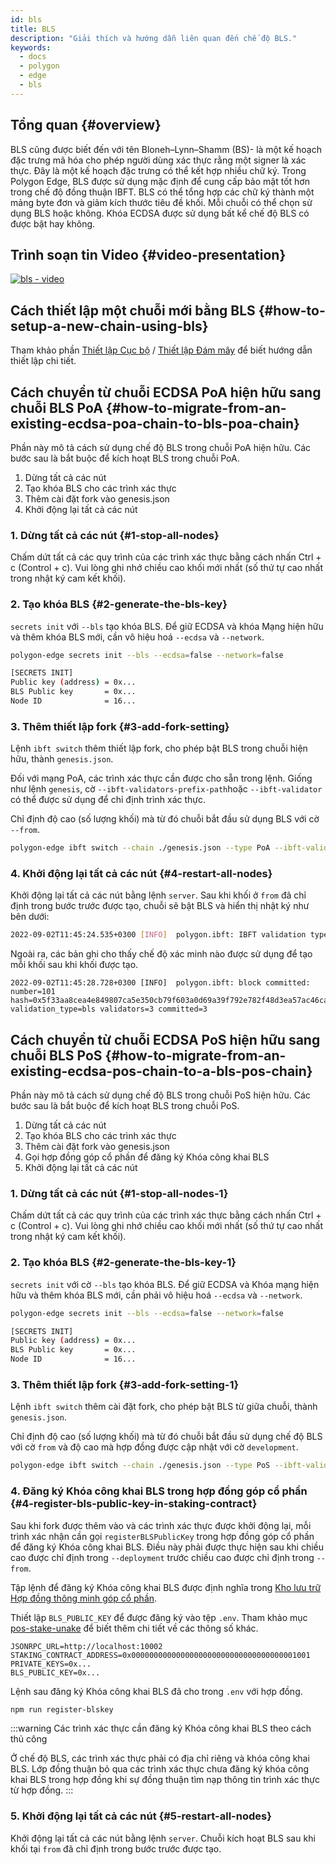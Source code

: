 ```yaml
---
id: bls
title: BLS
description: "Giải thích và hướng dẫn liên quan đến chế độ BLS."
keywords:
  - docs
  - polygon
  - edge
  - bls
---
```


## Tổng quan {#overview}

BLS cũng được biết đến với tên Bloneh–Lynn–Shamm (BS)- là một kế hoạch đặc trưng mã hóa cho phép người dùng xác thực rằng một signer là xác thực. Đây là một kế hoạch đặc trưng có thể kết hợp nhiều chữ ký. Trong Polygon Edge, BLS được sử dụng mặc định để cung cấp bảo mật tốt hơn trong chế độ đồng thuận IBFT. BLS có thể tổng hợp các chữ ký thành một mảng byte đơn và giảm kích thước tiêu đề khối. Mỗi chuỗi có thể chọn sử dụng BLS hoặc không. Khóa ECDSA được sử dụng bất kể chế độ BLS có được bật hay không.

## Trình soạn tin Video {#video-presentation}

[![bls - video](https://img.youtube.com/vi/HbUmZpALlqo/0.jpg)](https://www.youtube.com/watch?v=HbUmZpALlqo)

## Cách thiết lập một chuỗi mới bằng BLS {#how-to-setup-a-new-chain-using-bls}

Tham khảo phần [Thiết lập Cục bộ](/docs/edge/get-started/set-up-ibft-locally) / [Thiết lập Đám mây](/docs/edge/get-started/set-up-ibft-on-the-cloud) để biết hướng dẫn thiết lập chi tiết.

## Cách chuyển từ chuỗi ECDSA PoA hiện hữu sang chuỗi BLS PoA {#how-to-migrate-from-an-existing-ecdsa-poa-chain-to-bls-poa-chain}

Phần này mô tả cách sử dụng chế độ BLS trong chuỗi PoA hiện hữu. Các bước sau là bắt buộc để kích hoạt BLS trong chuỗi PoA.

1. Dừng tất cả các nút
2. Tạo khóa BLS cho các trình xác thực
3. Thêm cài đặt fork vào genesis.json
4. Khởi động lại tất cả các nút

### 1. Dừng tất cả các nút {#1-stop-all-nodes}

Chấm dứt tất cả các quy trình của các trình xác thực bằng cách nhấn Ctrl + c (Control + c). Vui lòng ghi nhớ chiều cao khối mới nhất (số thứ tự cao nhất trong nhật ký cam kết khối).

### 2. Tạo khóa BLS {#2-generate-the-bls-key}

`secrets init` với `--bls` tạo khóa BLS. Để giữ ECDSA và khóa Mạng hiện hữu và thêm khóa BLS mới, cần vô hiệu hoá `--ecdsa` và `--network`.

```bash
polygon-edge secrets init --bls --ecdsa=false --network=false

[SECRETS INIT]
Public key (address) = 0x...
BLS Public key       = 0x...
Node ID              = 16...
```

### 3. Thêm thiết lập fork {#3-add-fork-setting}

Lệnh `ibft switch` thêm thiết lập fork, cho phép bật BLS trong chuỗi hiện hữu, thành `genesis.json`.

Đối với mạng PoA, các trình xác thực cần được cho sẵn trong lệnh. Giống như lệnh `genesis`, cờ `--ibft-validators-prefix-path`hoặc `--ibft-validator` có thể được sử dụng để chỉ định trình xác thực.

Chỉ định độ cao (số lượng khối) mà từ đó chuỗi bắt đầu sử dụng BLS với cờ `--from`.

```bash
polygon-edge ibft switch --chain ./genesis.json --type PoA --ibft-validator-type bls --ibft-validators-prefix-path test-chain- --from 100
```

### 4. Khởi động lại tất cả các nút {#4-restart-all-nodes}

Khởi động lại tất cả các nút bằng lệnh `server`. Sau khi khối ở `from` đã chỉ định trong bước trước được tạo, chuỗi sẽ bật BLS và hiển thị nhật ký như bên dưới:

```bash
2022-09-02T11:45:24.535+0300 [INFO]  polygon.ibft: IBFT validation type switched: old=ecdsa new=bls
```

Ngoài ra, các bản ghi cho thấy chế độ xác minh nào được sử dụng để tạo mỗi khối sau khi khối được tạo.

```
2022-09-02T11:45:28.728+0300 [INFO]  polygon.ibft: block committed: number=101 hash=0x5f33aa8cea4e849807ca5e350cb79f603a0d69a39f792e782f48d3ea57ac46ca validation_type=bls validators=3 committed=3
```

## Cách chuyển từ chuỗi ECDSA PoS hiện hữu sang chuỗi BLS PoS {#how-to-migrate-from-an-existing-ecdsa-pos-chain-to-a-bls-pos-chain}

Phần này mô tả cách sử dụng chế độ BLS trong chuỗi PoS hiện hữu. Các bước sau là bắt buộc để kích hoạt BLS trong chuỗi PoS.

1. Dừng tất cả các nút
2. Tạo khóa BLS cho các trình xác thực
3. Thêm cài đặt fork vào genesis.json
4. Gọi hợp đồng góp cổ phần để đăng ký Khóa công khai BLS
5. Khởi động lại tất cả các nút

### 1. Dừng tất cả các nút {#1-stop-all-nodes-1}

Chấm dứt tất cả các quy trình của các trình xác thực bằng cách nhấn Ctrl + c (Control + c). Vui lòng ghi nhớ chiều cao khối mới nhất (số thứ tự cao nhất trong nhật ký cam kết khối).

### 2. Tạo khóa BLS {#2-generate-the-bls-key-1}

`secrets init` với cờ `--bls` tạo khóa BLS. Để giữ ECDSA và Khóa mạng hiện hữu và thêm khóa BLS mới, cần phải vô hiệu hoá `--ecdsa` và `--network`.

```bash
polygon-edge secrets init --bls --ecdsa=false --network=false

[SECRETS INIT]
Public key (address) = 0x...
BLS Public key       = 0x...
Node ID              = 16...
```

### 3. Thêm thiết lập fork {#3-add-fork-setting-1}

Lệnh `ibft switch` thêm cài đặt fork, cho phép bật BLS từ giữa chuỗi, thành `genesis.json`.

Chỉ định độ cao (số lượng khối) mà từ đó chuỗi bắt đầu sử dụng chế độ BLS với cờ `from` và độ cao mà hợp đồng được cập nhật với cờ `development`.

```bash
polygon-edge ibft switch --chain ./genesis.json --type PoS --ibft-validator-type bls --deployment 50 --from 200
```

### 4. Đăng ký Khóa công khai BLS trong hợp đồng góp cổ phần {#4-register-bls-public-key-in-staking-contract}

Sau khi fork được thêm vào và các trình xác thực được khởi động lại, mỗi trình xác nhận cần gọi `registerBLSPublicKey` trong hợp đồng góp cổ phần để đăng ký Khóa công khai BLS. Điều này phải được thực hiện sau khi chiều cao được chỉ định trong `--deployment` trước chiều cao được chỉ định trong `--from`.

Tập lệnh để đăng ký Khóa công khai BLS được định nghĩa trong [ Kho lưu trữ Hợp đồng thông minh góp cổ phần](https://github.com/0xPolygon/staking-contracts).

Thiết lập `BLS_PUBLIC_KEY` để được đăng ký vào tệp `.env`. Tham khảo mục [pos-stake-unake](/docs/edge/consensus/pos-stake-unstake#setting-up-the-provided-helper-scripts) để biết thêm chi tiết về các thông số khác.

```env
JSONRPC_URL=http://localhost:10002
STAKING_CONTRACT_ADDRESS=0x0000000000000000000000000000000000001001
PRIVATE_KEYS=0x...
BLS_PUBLIC_KEY=0x...
```

Lệnh sau đăng ký Khóa công khai BLS đã cho trong `.env` với hợp đồng.

```bash
npm run register-blskey
```

:::warning Các trình xác thực cần đăng ký Khóa công khai BLS theo cách thủ công

Ở chế độ BLS, các trình xác thực phải có địa chỉ riêng và khóa công khai BLS. Lớp đồng thuận bỏ qua các trình xác thực chưa đăng ký khóa công khai BLS trong hợp đồng khi sự đồng thuận tìm nạp thông tin trình xác thực từ hợp đồng.
:::

### 5. Khởi động lại tất cả các nút {#5-restart-all-nodes}

Khởi động lại tất cả các nút bằng lệnh `server`. Chuỗi kích hoạt BLS sau khi khối tại `from` đã chỉ định trong bước trước được tạo.
